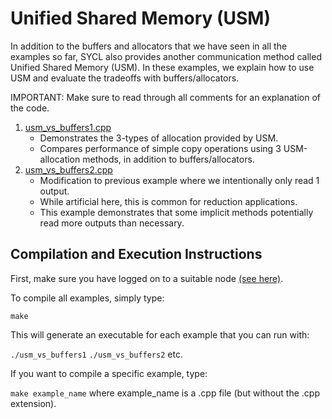 # Unified Shared Memory (USM)

In addition to the buffers and allocators that we have seen in all the examples so far, SYCL also provides
another communication method called Unified Shared Memory (USM). In these examples, we explain how to
use USM and evaluate the tradeoffs with buffers/allocators.

IMPORTANT: Make sure to read through all comments for an explanation of the code.

1. [usm_vs_buffers1.cpp](usm_vs_buffers1.cpp) 
    - Demonstrates the 3-types of allocation provided by USM.
    - Compares performance of simple copy operations using 3 USM-allocation methods, in addition to buffers/allocators.
1.  [usm_vs_buffers2.cpp](usm_vs_buffers2.cpp)
    - Modification to previous example where we intentionally only read 1 output.
    - While artificial here, this is common for reduction applications.
    - This example demonstrates that some implicit methods potentially read more outputs than necessary.
    
## Compilation and Execution Instructions

First, make sure you have logged on to a suitable node [(see here)](../../../SYCL#devcloud-usage-instructions).

To compile all examples, simply type:

`make`

This will generate an executable for each example that you can run with:

`./usm_vs_buffers1`
`./usm_vs_buffers2`
etc.

If you want to compile a specific example, type:

`make example_name` where example_name is a .cpp file (but without the .cpp extension).
